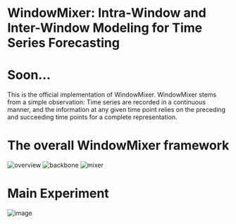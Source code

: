 # WindowMixer: Intra-Window and Inter-Window Modeling for Time Series Forecasting
# Soon...
This is the official implementation of WindowMixer. WindowMixer stems from a simple observation: Time series are recorded in a continuous manner, and the information at any given time point relies on the preceding and succeeding time points for a complete representation.
# The overall WindowMixer framework
![overview](https://github.com/user-attachments/assets/3ee84f7c-33ba-4f00-8e1b-3f25788538a3)
![backbone](https://github.com/user-attachments/assets/05c69b85-0dcc-4ccd-9f88-221aa3e1658f)
![mixer](https://github.com/user-attachments/assets/2502deef-f8d7-41e9-9946-575ee7153296)

# Main Experiment
![image](https://github.com/user-attachments/assets/abf3ea74-b451-45cc-9d8c-c76fa4b56cda)


